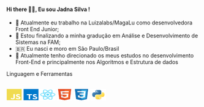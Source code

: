 #### Hi there 🖐🏾, Eu sou Jadna Silva !

- 💼 Atualmente eu trabalho na Luizalabs/MagaLu como desenvolvedora Front End Junior;
- 📝 Estou finalizando a minha gradução em Análise e Desenvolvimento de Sistemas na FAM;
- 🇧🇷  Eu nasci e moro em São Paulo/Brasil
- 🚀 Atualmente tenho direcionado os meus estudos no desenvolvimento Front-End e principalmente nos Algoritmos e Estrutura de dados 

Linguagem e Ferramentas

<div style="display: inline_block"><br>
  <img align="center" alt="Rafa-Js" height="30" width="40" src="https://raw.githubusercontent.com/devicons/devicon/master/icons/javascript/javascript-plain.svg">
  <img align="center" alt="Rafa-Ts" height="30" width="40" src="https://raw.githubusercontent.com/devicons/devicon/master/icons/typescript/typescript-plain.svg">
  <img align="center" alt="Rafa-React" height="30" width="40" src="https://raw.githubusercontent.com/devicons/devicon/master/icons/react/react-original.svg">
  <img align="center" alt="Rafa-HTML" height="30" width="40" src="https://raw.githubusercontent.com/devicons/devicon/master/icons/html5/html5-original.svg">
  <img align="center" alt="Rafa-CSS" height="30" width="40" src="https://raw.githubusercontent.com/devicons/devicon/master/icons/css3/css3-original.svg">
  <img align="center" alt="Rafa-Python" height="30" width="40" src="https://raw.githubusercontent.com/devicons/devicon/master/icons/python/python-original.svg">
</div>

